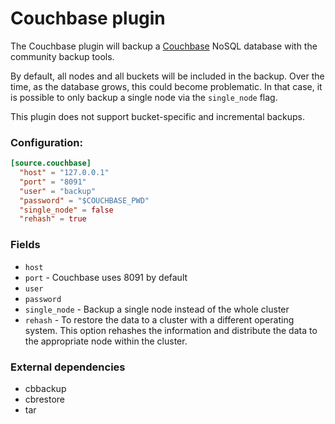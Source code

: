 # Couchbase plugin

The Couchbase plugin will backup a [Couchbase](https://www.couchbase.com/) NoSQL database with the community backup tools.

By default, all nodes and all buckets will be included in the backup. Over the time, as the database grows, this could become problematic. In that case, it is possible to only backup a single node via the `single_node` flag.

This plugin does not support bucket-specific and incremental backups.

### Configuration:

```toml
[source.couchbase]
  "host" = "127.0.0.1"
  "port" = "8091"
  "user" = "backup"
  "password" = "$COUCHBASE_PWD"
  "single_node" = false
  "rehash" = true
```

### Fields

 - `host`
 - `port` - Couchbase uses 8091 by default
 - `user`
 - `password`
 - `single_node` - Backup a single node instead of the whole cluster
 - `rehash` - To restore the data to a cluster with a different operating system. This option rehashes the information and distribute the data to the appropriate node within the cluster.

### External dependencies

  - cbbackup
  - cbrestore
  - tar